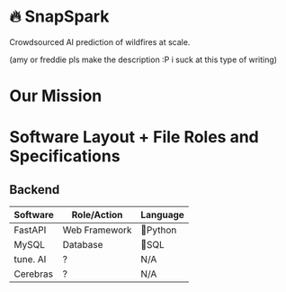 # 🔥 SnapSpark

Crowdsourced AI prediction of wildfires at scale.

(amy or freddie pls make the description :P i suck at this type of writing)

# Our Mission



# Software Layout + File Roles and Specifications

## Backend

| Software | Role/Action   | Language |
| -------- | ------------- | -------- |
| FastAPI  | Web Framework | 🐍Python |
| MySQL    | Database      | 🐬SQL    |
| tune. AI | ?             | N/A      |
| Cerebras | ?             | N/A      |

